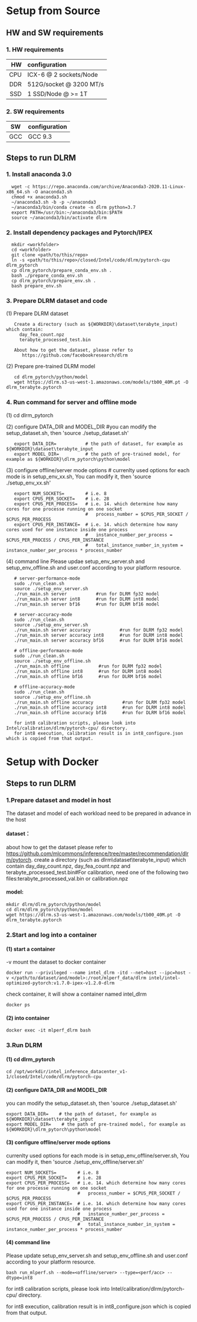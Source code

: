 ﻿# Setup from Source

## HW and SW requirements
### 1. HW requirements
| HW | configuration |
| -: | :- |
| CPU | ICX-6 @ 2 sockets/Node |
| DDR | 512G/socket @ 3200 MT/s |
| SSD | 1 SSD/Node @ >= 1T |

### 2. SW requirements
| SW |configuration  |
|--|--|
| GCC | GCC 9.3  |

## Steps to run DLRM

### 1. Install anaconda 3.0
```
  wget -c https://repo.anaconda.com/archive/Anaconda3-2020.11-Linux-x86_64.sh -O anaconda3.sh
  chmod +x anaconda3.sh
  ~/anaconda3.sh -b -p ~/anaconda3
  ~/anaconda3/bin/conda create -n dlrm python=3.7
  export PATH=/usr/bin:~/anaconda3/bin:$PATH
  source ~/anaconda3/bin/activate dlrm
```
### 2. Install dependency packages and Pytorch/IPEX
```
  mkdir <workfolder>
  cd <workfolder>
  git clone <path/to/this/repo>
  ln -s <path/to/this/repo>/closed/Intel/code/dlrm/pytorch-cpu dlrm_pytorch
  cp dlrm_pytorch/prepare_conda_env.sh .
  bash ./prepare_conda_env.sh
  cp dlrm_pytorch/prepare_env.sh .
  bash prepare_env.sh
```
### 3. Prepare DLRM dataset and code    
(1) Prepare DLRM dataset
```
   Create a directory (such as ${WORKDIR}\dataset\terabyte_input) which contain:
     day_fea_count.npz
     terabyte_processed_test.bin

   About how to get the dataset, please refer to
      https://github.com/facebookresearch/dlrm
```
(2) Prepare pre-trained DLRM model
```
   cd dlrm_pytorch/python/model
   wget https://dlrm.s3-us-west-1.amazonaws.com/models/tb00_40M.pt -O dlrm_terabyte.pytorch
```
### 4. Run command for server and offline mode

(1) cd dlrm_pytorch

(2) configure DATA_DIR and MODEL_DIR #you can modify the setup_dataset.sh, then 'source ./setup_dataset.sh'
```
   export DATA_DIR=           # the path of dataset, for example as ${WORKDIR}\dataset\terabyte_input
   export MODEL_DIR=          # the path of pre-trained model, for example as ${WORKDIR}\dlrm_pytorch\python\model
```
(3) configure offline/server mode options # currenlty used options for each mode is in setup_env_xx.sh, You can modify it, then 'source ./setup_env_xx.sh'
```
   export NUM_SOCKETS=        # i.e. 8
   export CPUS_PER_SOCKET=    # i.e. 28
   export CPUS_PER_PROCESS=   # i.e. 14. which determine how many cores for one processe running on one socket
                              #   process_number = $CPUS_PER_SOCKET / $CPUS_PER_PROCESS
   export CPUS_PER_INSTANCE=  # i.e. 14. which determine how many cores used for one instance inside one process
                              #   instance_number_per_process = $CPUS_PER_PROCESS / CPUS_PER_INSTANCE
                              #   total_instance_number_in_system = instance_number_per_process * process_number
```
(4) command line
   Please updae setup_env_server.sh and setup_env_offline.sh and user.conf according to your platform resource.
```
   # server-performance-mode
   sudo ./run_clean.sh
   source ./setup_env_server.sh
   ./run_main.sh server           #run for DLRM fp32 model
   ./run_main.sh server int8      #run for DLRM int8 model
   ./run_main.sh server bf16      #run for DLRM bf16 model

   # server-accuracy-mode
   sudo ./run_clean.sh
   source ./setup_env_server.sh
   ./run_main.sh server accuracy           #run for DLRM fp32 model
   ./run_main.sh server accuracy int8      #run for DLRM int8 model
   ./run_main.sh server accuracy bf16      #run for DLRM bf16 model

   # offline-performance-mode
   sudo ./run_clean.sh
   source ./setup_env_offline.sh
   ./run_main.sh offline           #run for DLRM fp32 model
   ./run_main.sh offline int8      #run for DLRM int8 model
   ./run_main.sh offline bf16      #run for DLRM bf16 model

   # offline-accuracy-mode
   sudo ./run_clean.sh
   source ./setup_env_offline.sh
   ./run_main.sh offline accuracy           #run for DLRM fp32 model
   ./run_main.sh offline accuracy int8      #run for DLRM int8 model
   ./run_main.sh offline accuracy bf16      #run for DLRM bf16 model

   for int8 calibration scripts, please look into Intel/calibration/dlrm/pytorch-cpu/ directory.
   for int8 execution, calibration result is in int8_configure.json which is copied from that output.
```

# Setup with Docker

## Steps to run DLRM

### 1.Prepare dataset and model in host

The dataset and model of each workload need to be prepared in advance in the host

#### dataset：

about how to get the dataset please refer to https://github.com/mlcommons/inference/tree/master/recommendation/dlrm/pytorch.
create a directory (such as dlrm\dataset\terabyte_input) which contain day_day_count.npz, day_fea_count.npz and terabyte_processed_test.bin#For calibration, need one of the following two files:terabyte_processed_val.bin or calibration.npz

#### model:

```
mkdir dlrm/dlrm_pytorch/python/model
cd dlrm/dlrm_pytorch/python/model
wget https://dlrm.s3-us-west-1.amazonaws.com/models/tb00_40M.pt -O dlrm_terabyte.pytorch
```

### 2.Start and log into a container

#### (1) start a container

-v mount the dataset to docker container 

```
docker run --privileged --name intel_dlrm -itd --net=host --ipc=host -v </path/to/dataset/and/model>:/root/mlperf_data/dlrm intel/intel-optimized-pytorch:v1.7.0-ipex-v1.2.0-dlrm
```

check container, it will show a container named intel_dlrm

```
docker ps
```

#### (2) into container

```
docker exec -it mlperf_dlrm bash
```

### 3.Run DLRM

#### (1) cd dlrm_pytorch

```
cd /opt/workdir/intel_inference_datacenter_v1-1/closed/Intel/code/dlrm/pytorch-cpu
```

#### (2) configure DATA_DIR and MODEL_DIR 

you can modify the setup_dataset.sh, then 'source ./setup_dataset.sh'

```
export DATA_DIR=    # the path of dataset, for example as ${WORKDIR}\dataset\terabyte_input
export MODEL_DIR=    # the path of pre-trained model, for example as ${WORKDIR}\dlrm_pytorch\python\model
```

#### (3) configure offline/server mode options 

currenlty used options for each mode is in setup_env_offline/server.sh, You can modify it, then 'source ./setup_env_offline/server.sh'

```
export NUM_SOCKETS=        # i.e. 8
export CPUS_PER_SOCKET=    # i.e. 28
export CPUS_PER_PROCESS=   # i.e. 14. which determine how many cores for one processe running on one socket
                           #   process_number = $CPUS_PER_SOCKET / $CPUS_PER_PROCESS
export CPUS_PER_INSTANCE=  # i.e. 14. which determine how many cores used for one instance inside one process
                           #   instance_number_per_process = $CPUS_PER_PROCESS / CPUS_PER_INSTANCE
                           #   total_instance_number_in_system = instance_number_per_process * process_number
```

#### (4) command line

Please update setup_env_server.sh and setup_env_offline.sh and user.conf according to your platform resource.

```
bash run_mlperf.sh --mode=<offline/server> --type=<perf/acc> --dtype=int8
```

for int8 calibration scripts, please look into Intel/calibration/dlrm/pytorch-cpu/ directory.

for int8 execution, calibration result is in int8_configure.json which is copied from that output.
